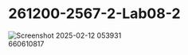 # 261200-2567-2-Lab08-2
![Screenshot 2025-02-12 053931](https://github.com/user-attachments/assets/54682332-7917-48ef-9d4d-41cf17a4bb14)
<br>
660610817
